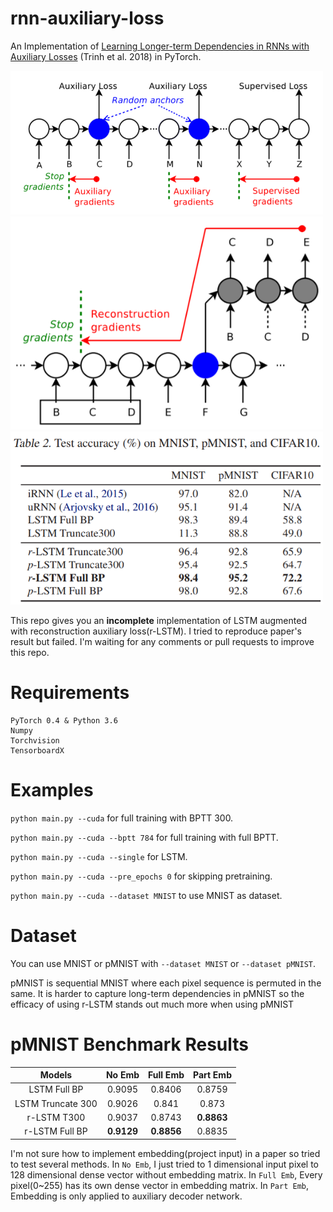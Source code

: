 # rnn-auxiliary-loss

An Implementation of [Learning Longer-term Dependencies in RNNs with Auxiliary Losses](https://arxiv.org/abs/1803.00144) (Trinh et al. 2018) in PyTorch.

<img src="https://raw.githubusercontent.com/belepi93/rnn-auxiliary-loss/master/pics/overview.png" width="500">
<img src="https://raw.githubusercontent.com/belepi93/rnn-auxiliary-loss/master/pics/r-LSTM.png" width="500">
<img src="https://raw.githubusercontent.com/belepi93/rnn-auxiliary-loss/master/pics/result.png" width="500">

This repo gives you an **incomplete** implementation of LSTM augmented with reconstruction auxiliary loss(r-LSTM). I tried to reproduce paper's result but failed. I'm waiting for any comments or pull requests to improve this repo.

# Requirements

```
PyTorch 0.4 & Python 3.6
Numpy
Torchvision
TensorboardX
```

# Examples

`python main.py --cuda` for full training with BPTT 300.

`python main.py --cuda --bptt 784` for full training with full BPTT.

`python main.py --cuda --single` for LSTM.

`python main.py --cuda --pre_epochs 0` for skipping pretraining.

`python main.py --cuda --dataset MNIST` to use MNIST as dataset.

# Dataset

You can use MNIST or pMNIST with `--dataset MNIST` or `--dataset pMNIST`.

pMNIST is sequential MNIST where each pixel sequence is permuted in the same. It is harder to capture long-term dependencies in pMNIST so the efficacy of using r-LSTM stands out much more when using pMNIST

# pMNIST Benchmark Results

| Models            | No Emb | Full Emb | Part Emb |
|:-----------------:|:----------:|:----------:|:----------:|
| LSTM Full BP  |0.9095 | 0.8406 | 0.8759 |
| LSTM Truncate 300 |0.9026 | 0.841 | 0.873 |
| r-LSTM T300   |0.9037 | 0.8743 | **0.8863** |
| r-LSTM Full BP    |**0.9129** | **0.8856** | 0.8835 |

I'm not sure how to implement embedding(project input) in a paper so tried to test several methods. In `No Emb`, I just tried to 1 dimensional input pixel to 128 dimensional dense vector without embedding matrix. In `Full Emb`, Every pixel(0~255) has its own dense vector in embedding matrix. In `Part Emb`, Embedding is only applied to auxiliary decoder network.

